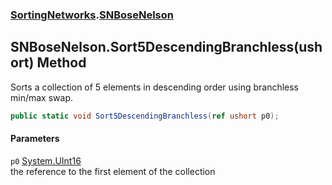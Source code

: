 ### [SortingNetworks](./SortingNetworks.md 'SortingNetworks').[SNBoseNelson](./SortingNetworks-SNBoseNelson.md 'SortingNetworks.SNBoseNelson')
## SNBoseNelson.Sort5DescendingBranchless(ushort) Method
Sorts a collection of 5 elements in descending order using branchless min/max swap.  
```csharp
public static void Sort5DescendingBranchless(ref ushort p0);
```
#### Parameters
<a name='SortingNetworks-SNBoseNelson-Sort5DescendingBranchless(ushort)-p0'></a>
`p0` [System.UInt16](https://docs.microsoft.com/en-us/dotnet/api/System.UInt16 'System.UInt16')  
the reference to the first element of the collection  
  
